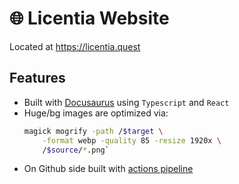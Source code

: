 # 🌐 Licentia Website

Located at https://licentia.quest

## Features
- Built with [Docusaurus](https://docusaurus.io/docs) using `Typescript` and `React`
- Huge/bg images are optimized via:
    ```bash
    magick mogrify -path /$target \
        -format webp -quality 85 -resize 1920x \
        /$source/*.png`
    ```
- On Github side built with [actions pipeline](../.github/workflows/deploy.yml)